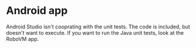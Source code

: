 # Android app

Android Studio isn't cooprating with the unit tests. The code is included, but doesn't want to execute.
If you want to run the Java unit tests, look at the RoboVM app.
